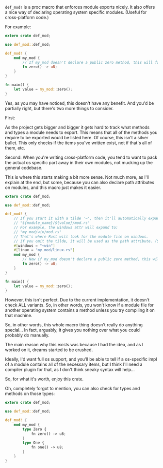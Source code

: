 `def_mod!` is a proc macro that enforces module exports nicely.
It also offers a nice way of declaring operating system specific modules. (Useful for cross-platform code.)

For example:
```rust
extern crate def_mod;

use def_mod::def_mod;

def_mod! {
	mod my_mod {
		// If my_mod doesn't declare a public zero method, this will fail to compile.
		fn zero() -> u8;
	}
}

fn main() {
	let value = my_mod::zero();
}
```

Yes, as you may have noticed, this doesn't have any benefit.
And you'd be partially right, but there's two more things to consider.

First:

As the project gets bigger and bigger it gets hard to track what methods and types a module needs to export.
This means that all of the methods you require to be exported would be listed here.
Of course, this isn't a silver bullet.
This only checks if the items you've written exist, not if that's all of them, etc.

Second:
When you're writing cross-platform code, you tend to want to pack the actual os specific part away in
their own modules, not mucking up the general codebase.

This is where this starts making a bit more sense.
Not much more, as I'll explain at the end, but some, because you can also declare path attributes on modules,
and this macro just makes it easier.

```rust
extern crate def_mod;

use def_mod::def_mod;

def_mod! {
	// If you start it with a tilde '~', then it'll automatically expand the path to:
	// "${module_name}/${value}/mod.rs"
	// For example, the windows attr will expand to:
	// "my_mod/win/mod.rs"
	// That's where Rust will look for the module file on windows.
	// If you omit the tilde, it will be used as the path attribute. (See the linux attr)
	#[windows = "~win"]
	#[linux = "my_mod/linux.rs"]
	mod my_mod {
		// Now if my_mod doesn't declare a public zero method, this will fail to compile.
		fn zero() -> u8;
	}
}

fn main() {
	let value = my_mod::zero();
}
```

However, this isn't perfect.
Due to the current implementation, it doesn't check ALL variants.
So, in other words, you won't know if a module file for another operating system contains a method unless you try
compiling it on that machine.

So, in other words, this whole macro thing doesn't really do anything special...
In fact, arguably, it gives you nothing over what you could probably do manually.

The main reason why this exists was because I had the idea, and as I worked on it, dreams started to be crushed.

Ideally, I'd want full os support, and you'll be able to tell if a os-specific impl of a module contains all of the
necessary items, but I think I'll need a compiler plugin for that, as I don't think sneaky syntax will help...

So, for what it's worth, enjoy this crate.



Oh, completely forgot to mention, you can also check for types and methods on those types:

```rust
extern crate def_mod;

use def_mod::def_mod;

def_mod! {
	mod my_mod {
		type Zero {
			fn zero() -> u8;
		}
		type One {
			fn one() -> u8;
		}
	}
}
```
